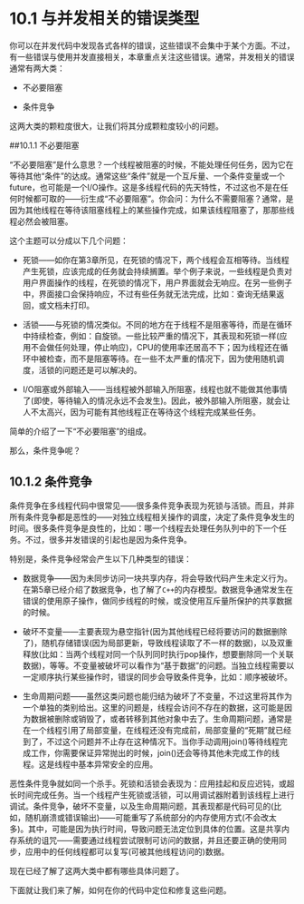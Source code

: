 # 10.1 与并发相关的错误类型

你可以在并发代码中发现各式各样的错误，这些错误不会集中于某个方面。不过，有一些错误与使用并发直接相关，本章重点关注这些错误。通常，并发相关的错误通常有两大类：

- 不必要阻塞

- 条件竞争

这两大类的颗粒度很大，让我们将其分成颗粒度较小的问题。

##10.1.1 不必要阻塞

“不必要阻塞”是什么意思？一个线程被阻塞的时候，不能处理任何任务，因为它在等待其他“条件”的达成。通常这些“条件”就是一个互斥量、一个条件变量或一个future，也可能是一个I/O操作。这是多线程代码的先天特性，不过这也不是在任何时候都可取的——衍生成“不必要阻塞”。你会问：为什么不需要阻塞？通常，是因为其他线程在等待该阻塞线程上的某些操作完成，如果该线程阻塞了，那那些线程必然会被阻塞。

这个主题可以分成以下几个问题：

- 死锁——如你在第3章所见，在死锁的情况下，两个线程会互相等待。当线程产生死锁，应该完成的任务就会持续搁置。举个例子来说，一些线程是负责对用户界面操作的线程，在死锁的情况下，用户界面就会无响应。在另一些例子中，界面接口会保持响应，不过有些任务就无法完成，比如：查询无结果返回，或文档未打印。

- 活锁——与死锁的情况类似。不同的地方在于线程不是阻塞等待，而是在循环中持续检查，例如：自旋锁。一些比较严重的情况下，其表现和死锁一样(应用不会做任何处理，停止响应)，CPU的使用率还居高不下；因为线程还在循环中被检查，而不是阻塞等待。在一些不太严重的情况下，因为使用随机调度，活锁的问题还是可以解决的。

- I/O阻塞或外部输入——当线程被外部输入所阻塞，线程也就不能做其他事情了(即使，等待输入的情况永远不会发生)。因此，被外部输入所阻塞，就会让人不太高兴，因为可能有其他线程正在等待这个线程完成某些任务。

简单的介绍了一下“不必要阻塞”的组成。

那么，条件竞争呢？

## 10.1.2 条件竞争

条件竞争在多线程代码中很常见——很多条件竞争表现为死锁与活锁。而且，并非所有条件竞争都是恶性的——对独立线程相关操作的调度，决定了条件竞争发生的时间。很多条件竞争是良性的，比如：哪一个线程去处理任务队列中的下一个任务。不过，很多并发错误的引起也是因为条件竞争。

特别是，条件竞争经常会产生以下几种类型的错误：

- 数据竞争——因为未同步访问一块共享内存，将会导致代码产生未定义行为。在第5章已经介绍了数据竞争，也了解了`C++`的内存模型。数据竞争通常发生在错误的使用原子操作，做同步线程的时候，或没使用互斥量所保护的共享数据的时候。

- 破坏不变量——主要表现为悬空指针(因为其他线程已经将要访问的数据删除了)，随机存储错误(因为局部更新，导致线程读取了不一样的数据)，以及双重释放(比如：当两个线程对同一个队列同时执行pop操作，想要删除同一个关联数据)，等等。不变量被破坏可以看作为“基于数据”的问题。当独立线程需要以一定顺序执行某些操作时，错误的同步会导致条件竞争，比如：顺序被破坏。

- 生命周期问题——虽然这类问题也能归结为破坏了不变量，不过这里将其作为一个单独的类别给出。这里的问题是，线程会访问不存在的数据，这可能是因为数据被删除或销毁了，或者转移到其他对象中去了。生命周期问题，通常是在一个线程引用了局部变量，在线程还没有完成前，局部变量的“死期”就已经到了，不过这个问题并不止存在这种情况下。当你手动调用join()等待线程完成工作，你需要保证异常抛出的时候，join()还会等待其他未完成工作的线程。这是线程中基本异常安全的应用。

恶性条件竞争就如同一个杀手。死锁和活锁会表现为：应用挂起和反应迟钝，或超长时间完成任务。当一个线程产生死锁或活锁，可以用调试器附着到该线程上进行调试。条件竞争，破坏不变量，以及生命周期问题，其表现都是代码可见的(比如，随机崩溃或错误输出)——可能重写了系统部分的内存使用方式(不会改太多)。其中，可能是因为执行时间，导致问题无法定位到具体的位置。这是共享内存系统的诅咒——需要通过线程尝试限制可访问的数据，并且还要正确的使用同步，应用中的任何线程都可以复写(可被其他线程访问的)数据。

现在已经了解了这两大类中都有哪些具体问题了。

下面就让我们来了解，如何在你的代码中定位和修复这些问题。